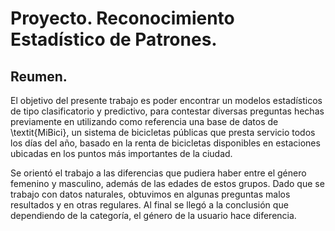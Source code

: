 # Proyecto. Reconocimiento Estadístico de Patrones.

## Reumen.
El objetivo del presente trabajo es poder encontrar un modelos estadísticos de tipo clasificatorio y predictivo, para contestar diversas preguntas hechas previamente en utilizando como referencia una base de datos de \textit{MiBici}, un sistema de bicicletas públicas que presta servicio todos los días del año, basado en la renta de bicicletas disponibles en estaciones ubicadas en los puntos más importantes de la ciudad. 

Se orientó el trabajo a las diferencias que pudiera haber entre el género femenino y masculino, además de las edades de estos grupos. Dado que se trabajo con datos naturales, obtuvimos en algunas preguntas malos resultados y en otras regulares. Al final se llegó a la conclusión que dependiendo de la categoría, el género de la usuario hace diferencia.
